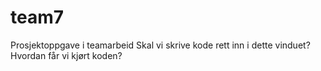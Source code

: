 # team7
Prosjektoppgave i teamarbeid
Skal vi skrive kode rett inn i dette vinduet? Hvordan får vi kjørt koden?

